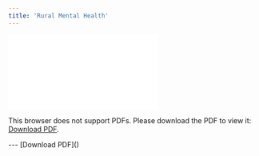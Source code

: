 ```yaml
---
title: 'Rural Mental Health'
---
```

<object data="/pdfs/rural-mental-health/rural mental health campaign report 2015.pdf" type="application/pdf" width="700px" height="700px">
    <embed src="/pdfs/rural-mental-health/rural mental health campaign report 2015.pdf">
        <p>This browser does not support PDFs. Please download the PDF to view it: <a href="http://yoursite.com/the.pdf">Download PDF</a>.</p>
    </embed>
</object>
---
[Download PDF]()
